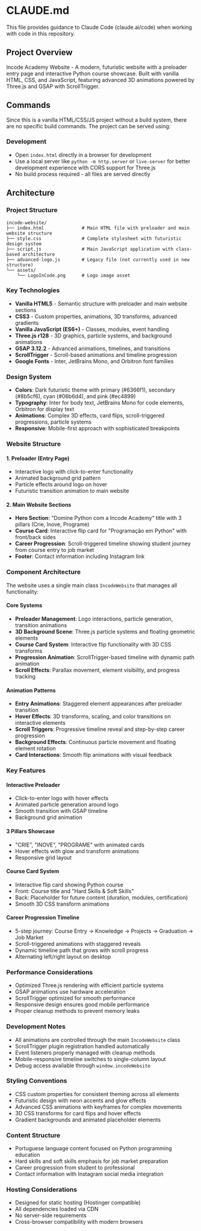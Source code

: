 # CLAUDE.md

This file provides guidance to Claude Code (claude.ai/code) when working with code in this repository.

## Project Overview

Incode Academy Website - A modern, futuristic website with a preloader entry page and interactive Python course showcase. Built with vanilla HTML, CSS, and JavaScript, featuring advanced 3D animations powered by Three.js and GSAP with ScrollTrigger.

## Commands

Since this is a vanilla HTML/CSS/JS project without a build system, there are no specific build commands. The project can be served using:

### Development
- Open `index.html` directly in a browser for development
- Use a local server like `python -m http.server` or `live-server` for better development experience with CORS support for Three.js
- No build process required - all files are served directly

## Architecture

### Project Structure
```
incode-website/
├── index.html              # Main HTML file with preloader and main website structure
├── style.css               # Complete stylesheet with futuristic design system
├── script.js               # Main JavaScript application with class-based architecture
├── advanced-logo.js        # Legacy file (not currently used in new structure)
└── assets/
    └── LogoInCode.png      # Logo image asset
```

### Key Technologies
- **Vanilla HTML5** - Semantic structure with preloader and main website sections
- **CSS3** - Custom properties, animations, 3D transforms, advanced gradients
- **Vanilla JavaScript (ES6+)** - Classes, modules, event handling
- **Three.js r128** - 3D graphics, particle systems, and background animations
- **GSAP 3.12.2** - Advanced animations, timelines, and transitions
- **ScrollTrigger** - Scroll-based animations and timeline progression
- **Google Fonts** - Inter, JetBrains Mono, and Orbitron font families

### Design System
- **Colors**: Dark futuristic theme with primary (#6366f1), secondary (#8b5cf6), cyan (#06b6d4), and pink (#ec4899)
- **Typography**: Inter for body text, JetBrains Mono for code elements, Orbitron for display text
- **Animations**: Complex 3D effects, card flips, scroll-triggered progressions, particle systems
- **Responsive**: Mobile-first approach with sophisticated breakpoints

### Website Structure

#### 1. Preloader (Entry Page)
- Interactive logo with click-to-enter functionality
- Animated background grid pattern
- Particle effects around logo on hover
- Futuristic transition animation to main website

#### 2. Main Website Sections
- **Hero Section**: "Domine Python com a Incode Academy" title with 3 pillars (Crie, Inove, Programe)
- **Course Card**: Interactive flip card for "Programação em Python" with front/back sides
- **Career Progression**: Scroll-triggered timeline showing student journey from course entry to job market
- **Footer**: Contact information including Instagram link

### Component Architecture

The website uses a single main class `IncodeWebsite` that manages all functionality:

#### Core Systems
- **Preloader Management**: Logo interactions, particle generation, transition animations
- **3D Background Scene**: Three.js particle systems and floating geometric elements
- **Course Card System**: Interactive flip functionality with 3D CSS transforms
- **Progression Animation**: ScrollTrigger-based timeline with dynamic path animation
- **Scroll Effects**: Parallax movement, element visibility, and progress tracking

#### Animation Patterns
- **Entry Animations**: Staggered element appearances after preloader transition
- **Hover Effects**: 3D transforms, scaling, and color transitions on interactive elements
- **Scroll Triggers**: Progressive timeline reveal and step-by-step career progression
- **Background Effects**: Continuous particle movement and floating element rotation
- **Card Interactions**: Smooth flip animations with visual feedback

### Key Features

#### Interactive Preloader
- Click-to-enter logo with hover effects
- Animated particle generation around logo
- Smooth transition with GSAP timeline
- Background grid animation

#### 3 Pillars Showcase
- "CRIE", "INOVE", "PROGRAME" with animated cards
- Hover effects with glow and transform animations
- Responsive grid layout

#### Course Card System
- Interactive flip card showing Python course
- Front: Course title and "Hard Skills & Soft Skills"
- Back: Placeholder for future content (duration, modules, certification)
- Smooth 3D CSS transform animations

#### Career Progression Timeline
- 5-step journey: Course Entry → Knowledge → Projects → Graduation → Job Market
- Scroll-triggered animations with staggered reveals
- Dynamic timeline path that grows with scroll progress
- Alternating left/right layout on desktop

### Performance Considerations
- Optimized Three.js rendering with efficient particle systems
- GSAP animations use hardware acceleration
- ScrollTrigger optimized for smooth performance
- Responsive design ensures good mobile performance
- Proper cleanup methods to prevent memory leaks

### Development Notes
- All animations are controlled through the main `IncodeWebsite` class
- ScrollTrigger plugin registration handled automatically
- Event listeners properly managed with cleanup methods
- Mobile-responsive timeline switches to single-column layout
- Debug access available through `window.incodeWebsite`

### Styling Conventions
- CSS custom properties for consistent theming across all elements
- Futuristic design with neon accents and glow effects
- Advanced CSS animations with keyframes for complex movements
- 3D CSS transforms for card flips and hover effects
- Gradient backgrounds and animated placeholder elements

### Content Structure
- Portuguese language content focused on Python programming education
- Hard skills and soft skills emphasis for job market preparation
- Career progression from student to professional
- Contact information with Instagram social media integration

### Hosting Considerations
- Designed for static hosting (Hostinger compatible)
- All dependencies loaded via CDN
- No server-side requirements
- Cross-browser compatibility with modern browsers
